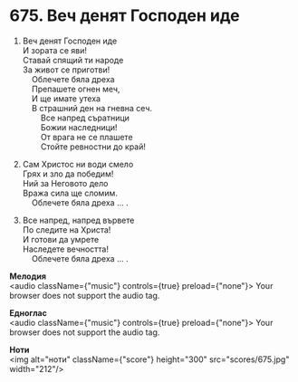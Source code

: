 # 675. Веч денят Господен иде  

1. Веч денят Господен иде  
И зората се яви!  
Ставай спящий ти народе  
За живот се приготви!  
    Облечете бяла дреха  
    Препашете огнен меч,  
    И ще имате утеха  
    В страшний ден на гневна сеч.  
        Все напред съратници  
        Божии наследници!  
        От врага не се плашете  
        Стойте ревностни до край!  

2. Сам Христос ни води смело  
Грях и зло да победим!  
Ний за Неговото дело  
Вража сила ще сломим.  
    Облечете бяла дреха ... .  

3. Все напред, напред вървете  
По следите на Христа!  
И готови да умрете  
Наследете вечността!  
    Облечете бяла дреха ... .  

__Мелодия__  
<audio className={"music"} controls={true} preload={"none"}><source src="mp3/675.mp3" type="audio/mpeg"/>
Your browser does not support the audio tag.
</audio>  

__Едноглас__  
<audio className={"music"} controls={true} preload={"none"}><source src="transp/675.mp3" type="audio/mpeg"/>
Your browser does not support the audio tag.
</audio>  

__Ноти__  
<img alt="ноти" className={"score"} height="300" src="scores/675.jpg" width="212"/>
